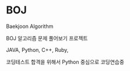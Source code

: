 # BOJ
Baekjoon Algorithm 

BOJ 알고리즘 문제 풀어보기 프로젝트

JAVA, Python, C++, Ruby,

코딩테스트 합격을 위해서 Python 중심으로 코딩연습중
